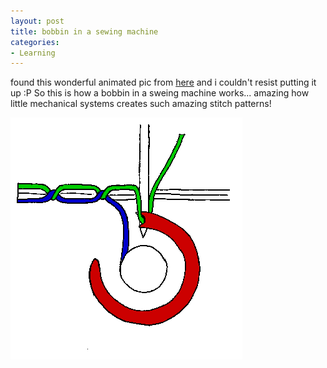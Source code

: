 ```yaml
---
layout: post
title: bobbin in a sewing machine
categories:
- Learning
---
```



found this wonderful animated pic from [here](http://craftydaisies.com/2007/04/17/so-thats-how-it-works/) and i couldn't resist putting it up :P So this is how a bobbin in a sweing machine works... amazing how little mechanical systems creates such amazing stitch patterns!

![](/img/ani_lockstitch2.gif)
